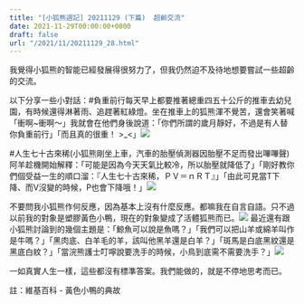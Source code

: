 ```yaml
---
title: "[小狐熊週記] 20211129 (下篇)  超齡交流"
date: 2021-11-29T00:00:00+0800
draft: false
url: "/2021/11/20211129_28.html"
---
```


我覺得小狐熊的智能已經發展得很努力了，但我仍然迫不及待地想要嘗試一些超齡的交流。

以下分享一些小對話：#負重前行每天早上都要推著總重四五十公斤的推車去幼兒園，有時候還得淋著雨、追趕著紅綠燈。坐在推車上的狐熊渾不覺苦，還會笑著喊「衝啊~衝啊～」我就會在他們身後說道：「你們所謂的歲月靜好，不過是有人替你負重前行」「而且真的很重！ >_<」![](https://blogger.googleusercontent.com/img/b/R29vZ2xl/AVvXsEjrMHUp_aVb3XmPYybuEnqOgah-T2JlRpTnV43Rv9j4c-DEESXwshrGaYAX2PsfBAOdg33P6dr7dlx8cY6AiGiXMnpaq-j3yHVtv-Czs4cKucCGzzdUjVIcl3iKYqarI94C7koUzDFRN3Q/w400-h244/image.png)

#人生七十古來稀(小狐熊剛坐上車，汽車的胎壓偵測器因胎壓不足而發出嗶嗶聲)阿羊趁機開始解釋：「可能是因為今天天氣比較冷，所以胎壓就降低了」「剛好教你們個受益一生的順口溜：『人生七十古來稀，ＰＶ＝ｎＲＴ』」「由此可見當T下降、而V沒變的時候，P也會下降哦！」![](https://blogger.googleusercontent.com/img/b/R29vZ2xl/AVvXsEitMVeBOgsueK6vUwoK26n0uLdv9kEoxalUsi0f82pS4O0zq5p_sW4rp5zbT7r8TEEWu3qtD3ozwoPM1Ssyb89JxJEJeZMLRyiZ16FqLWxrjM2glCtqFC1XHQaCE_XBZ-fcNGm2Czsh1gI/w343-h400/image.png)

不要問我小狐熊作何反應，因為基本上沒有什麼反應。都嘛我在自言自語。只不過以前我的對象是塑膠黃色小鴨，現在的對象變成了活體狐熊而已。![](https://blogger.googleusercontent.com/img/b/R29vZ2xl/AVvXsEi6PlJo4cICeTcSaVvQUCSI4dPb9c6kqTKtavlLjuFA73_OEyLMQjrrFrrvg3ob6qXRAOi17h7seCx_OvdkaS2NvoCoCAyo3R32Qk0YdiarmDUfZjnEyVUMOXjAyp0KvJaNxtpbtkELc48/)
最近還有跟小狐熊討論到的幾個主題是：「鯨魚可以說是魚嗎？」「我們可以把山羊或綿羊叫作是牛嗎？」「黑肉底、白羊毛的羊，該叫他黑羊還是白羊？」「斑馬是白底黑紋還是黑底白紋？」「當浣熊護士叮嚀說要洗手的時候，小鳥到底需不需要洗手？」![](https://blogger.googleusercontent.com/img/b/R29vZ2xl/AVvXsEhosnhquzfhvxZlkDU_KTtaJ6d2y2ckWIvwydQk2CNUSjx86K0Lv4WMxRSlH_dnIiAr91o6dGzlGk4T80oT1ergt2QMRH5WtOzWEhaxxfdFdLktQYHgLISMjlBsmiRbdscmfZmYEHNplGM/w360-h640/image.png)

一如真實人生一樣，這些都沒有標準答案。我們能做的，就是不停地思考而已。


註：維基百科 - 黃色小鴨的典故
